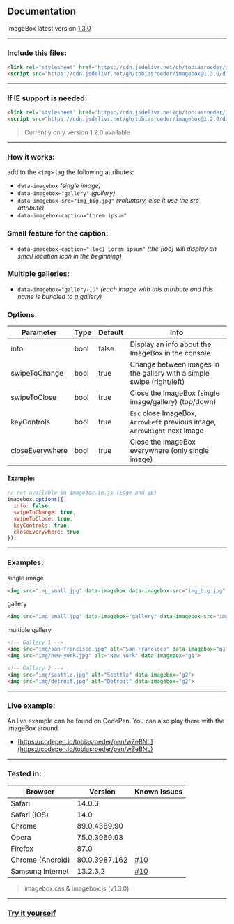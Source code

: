 ## Documentation

ImageBox latest version [1.3.0](https://github.com/tobiasroeder/imagebox/releases/tag/1.3.0)

***

### Include this files:

```html
<link rel="stylesheet" href="https://cdn.jsdelivr.net/gh/tobiasroeder/imagebox@1.3.0/dist/imagebox.min.css">
<script src="https://cdn.jsdelivr.net/gh/tobiasroeder/imagebox@1.3.0/dist/imagebox.min.js"></script>
```
***

### If IE support is needed:

```html
<link rel="stylesheet" href="https://cdn.jsdelivr.net/gh/tobiasroeder/imagebox@1.2.0/dist/imagebox.min.css">
<script src="https://cdn.jsdelivr.net/gh/tobiasroeder/imagebox@1.2.0/dist/imagebox.ie.min.js"></script>
```
> Currently only version 1.2.0 available

***

### How it works:

add to the `<img>` tag the following attributes:

- `data-imagebox` _(single image)_
- `data-imagebox="gallery"` _(gallery)_
- `data-imagebox-src="img_big.jpg"` _(voluntary, else it use the src attribute)_
- `data-imagebox-caption="Lorem ipsum"`

### Small feature for the caption:

- `data-imagebox-caption="{loc} Lorem ipsum"` _(the {loc} will display an small location icon in the beginning)_

### Multiple galleries:

- `data-imagebox="gallery-ID"` _(each image with this attribute and this name is bundled to a gallery)_

### Options:

Parameter | Type | Default | Info
--- | --- | --- | ---
info | bool | false | Display an info about the ImageBox in the console
swipeToChange | bool | true | Change between images in the gallery with a simple swipe (right/left)
swipeToClose | bool | true | Close the ImageBox (single image/gallery) (top/down)
keyControls | bool | true | `Esc` close ImageBox, `ArrowLeft` previous image, `ArrowRight` next image
closeEverywhere | bool | true | Close the ImageBox everywhere (only single image)

#### Example:

```javascript
// not available in imagebox.ie.js (Edge and IE)
imagebox.options({
  info: false,
  swipeToChange: true,
  swipeToClose: true,
  keyControls: true,
  closeEverywhere: true
});
```

***

### Examples:

single image

```html
<img src="img_small.jpg" data-imagebox data-imagebox-src="img_big.jpg" data-imagebox-caption="Lorem ipsum">
```

gallery

```html
<img src="img_small.jpg" data-imagebox="gallery" data-imagebox-src="img_big.jpg" data-imagebox-caption="Lorem ipsum">
```

multiple gallery

```html
<!-- Gallery 1 -->
<img src="img/san-francisco.jpg" alt="San Francisco" data-imagebox="g1">
<img src="img/new-york.jpg" alt="New York" data-imagebox="g1">

<!-- Gallery 2 -->
<img src="img/seattle.jpg" alt="Seattle" data-imagebox="g2">
<img src="img/detroit.jpg" alt="Detroit" data-imagebox="g2">
```

***

### Live example:

An live example can be found on CodePen. You can also play there with the ImageBox around.
- [https://codepen.io/tobiasroeder/pen/wZeBNL](https://codepen.io/tobiasroeder/pen/wZeBNL)

***

### Tested in:

Browser | Version | Known Issues
--- | --- | ---
Safari | 14.0.3 | 
Safari (iOS) | 14.0 | 
Chrome | 89.0.4389.90 | 
Opera | 75.0.3969.93 | 
Firefox | 87.0 | 
Chrome (Android) | 80.0.3987.162 | [#10](https://github.com/tobiasroeder/ImageBox/issues/10)
Samsung Internet | 13.2.3.2 | [#10](https://github.com/tobiasroeder/ImageBox/issues/10)

> imagebox.css & imagebox.js (v1.3.0)

***

### [Try it yourself](https://codepen.io/tobiasroeder/pen/wZeBNL)